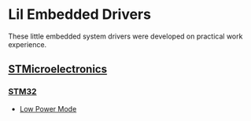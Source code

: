 # Lil Embedded Drivers

These little embedded system drivers were developed on practical work experience.

## [STMicroelectronics](./stmicroelectronics/)

### [STM32](./stmicroelectronics/stm32/)

-   [Low Power Mode](./stmicroelectronics/stm32/low_power_mode.c)
